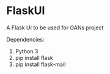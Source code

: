 # FlaskUI
A Flask UI to be used for GANs project

Dependencies:
1. Python 3
2. pip install flask
3. pip install flask-mail
